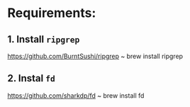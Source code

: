 # Requirements:

## 1. Install `ripgrep`
https://github.com/BurntSushi/ripgrep
~ brew install ripgrep

## 2. Instal `fd`
https://github.com/sharkdp/fd
~ brew install fd
